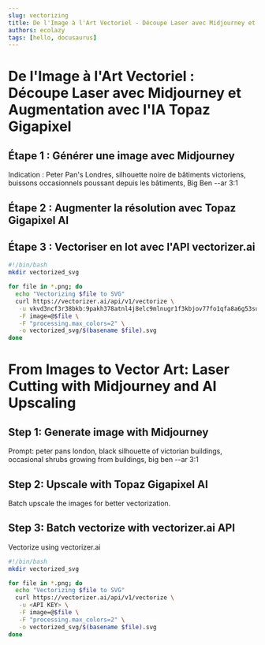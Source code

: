 ```yaml
---
slug: vectorizing
title: De l'Image à l'Art Vectoriel - Découpe Laser avec Midjourney et Augmentation avec l'IA Topaz Gigapixel
authors: ecolazy
tags: [hello, docusaurus]
---
```


# De l'Image à l'Art Vectoriel : Découpe Laser avec Midjourney et Augmentation avec l'IA Topaz Gigapixel
## Étape 1 : Générer une image avec Midjourney
Indication : Peter Pan's Londres, silhouette noire de bâtiments victoriens, buissons occasionnels poussant depuis les bâtiments, Big Ben --ar 3:1

## Étape 2 : Augmenter la résolution avec Topaz Gigapixel AI

## Étape 3 : Vectoriser en lot avec l'API vectorizer.ai
``` bash
#!/bin/bash
mkdir vectorized_svg

for file in *.png; do
  echo "Vectorizing $file to SVG"
  curl https://vectorizer.ai/api/v1/vectorize \
   -u vkvd3ncf3r38bkb:9pakh378atnl4j8elc9mlnugr1f3kbjov77fo1qfa8a6g53su5k0 \
   -F image=@$file \
   -F "processing.max_colors=2" \
   -o vectorized_svg/$(basename $file).svg
done


```

# From Images to Vector Art: Laser Cutting with Midjourney and AI Upscaling
## Step 1: Generate image with Midjourney

Prompt: peter pans london, black silhouette of victorian buildings, occasional shrubs growing from buildings, big ben --ar 3:1

##  Step 2: Upscale with Topaz Gigapixel AI
Batch upscale the images for better vectorization.

##  Step 3: Batch vectorize with vectorizer.ai API
Vectorize using vectorizer.ai
``` bash
#!/bin/bash
mkdir vectorized_svg

for file in *.png; do
  echo "Vectorizing $file to SVG"
  curl https://vectorizer.ai/api/v1/vectorize \
   -u <API KEY> \
   -F image=@$file \
   -F "processing.max_colors=2" \
   -o vectorized_svg/$(basename $file).svg
done


```



